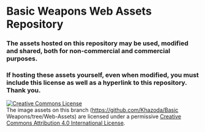 # Basic Weapons Web Assets Repository

### The assets hosted on this repository may be used, modified and shared, both for non-commercial and commercial purposes.

### If hosting these assets yourself, even when modified, you must include this license as well as a hyperlink to this repository. Thank you.

<a rel="license" href="http://creativecommons.org/licenses/by/4.0/"><img alt="Creative Commons License" style="border-width:0" src="https://i.creativecommons.org/l/by/4.0/88x31.png" /></a><br />The image assets on this branch (https://github.com/Khazoda/Basic Weapons/tree/Web-Assets) are licensed under a permissive <a rel="license" href="http://creativecommons.org/licenses/by/4.0/">Creative Commons Attribution 4.0 International License</a>.
